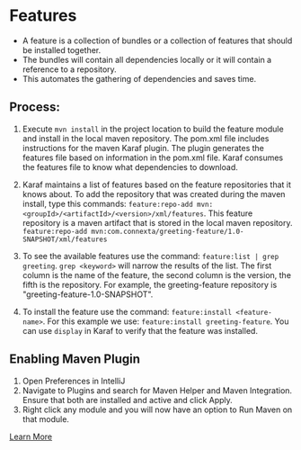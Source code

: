 # Features

* A feature is a collection of bundles or a collection of features that should be installed together. 
* The bundles will contain all dependencies locally or it will contain a reference to a repository. 
* This automates the gathering of dependencies and saves time. 

## Process:

   1. Execute `mvn install` in the project location to build the feature module and install in the 
   local maven repository. The pom.xml file includes instructions for the maven Karaf plugin. The 
   plugin generates the features file based on information in the pom.xml file. Karaf consumes the 
   features file to know what dependencies to download.
    
  2. Karaf maintains a list of features based on the feature repositories that it knows about. To 
  add the repository that was created during the maven install, type this commands: 
  `feature:repo-add mvn:<groupId>/<artifactId>/<version>/xml/features`. This feature repository is a 
  maven artifact that is stored in the local 
  maven repository. `feature:repo-add mvn:com.connexta/greeting-feature/1.0-SNAPSHOT/xml/features`
    
  3. To see the available features use the command: `feature:list | grep greeting`. `grep <keyword>` 
  will narrow the results of the list. The first column is the name of the feature, the second column 
  is the version, the fifth is the repository. For example, the greeting-feature repository is 
  "greeting-feature-1.0-SNAPSHOT".
    
  4. To install the feature use the command: `feature:install <feature-name>`. For this example we 
  use: `feature:install greeting-feature`. You can use `display` in Karaf to verify that the feature 
  was installed.
  
 ## Enabling Maven Plugin
 
 1. Open Preferences in IntelliJ
 2. Navigate to Plugins and search for Maven Helper and Maven Integration. Ensure that both are installed and active and click Apply.
 3. Right click any module and you will now have an option to Run Maven on that module.
 
 [Learn More](https://karaf.apache.org/manual/latest/provisioning)
 
 
   
